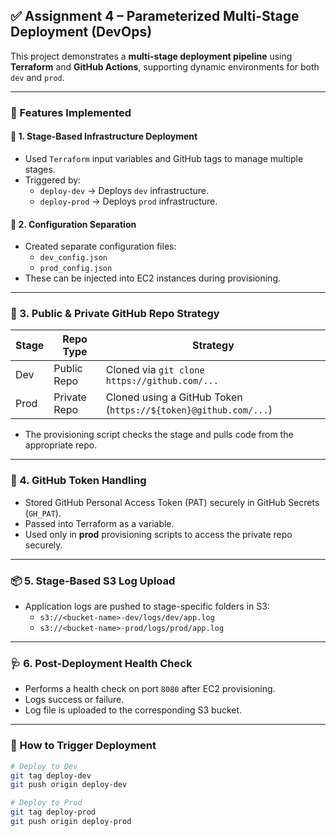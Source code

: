 ## ✅ Assignment 4 – Parameterized Multi-Stage Deployment (DevOps)

This project demonstrates a **multi-stage deployment pipeline** using **Terraform** and **GitHub Actions**, supporting dynamic environments for both `dev` and `prod`.

---

### 🚀 Features Implemented

#### 🧩 1. Stage-Based Infrastructure Deployment
- Used `Terraform` input variables and GitHub tags to manage multiple stages.
- Triggered by:
  - `deploy-dev` → Deploys `dev` infrastructure.
  - `deploy-prod` → Deploys `prod` infrastructure.

#### 🧾 2. Configuration Separation
- Created separate configuration files:
  - `dev_config.json`
  - `prod_config.json`
- These can be injected into EC2 instances during provisioning.

---

### 🔐 3. Public & Private GitHub Repo Strategy

| Stage  | Repo Type   | Strategy                                                                 |
|--------|-------------|--------------------------------------------------------------------------|
| Dev    | Public Repo | Cloned via `git clone https://github.com/...`                            |
| Prod   | Private Repo| Cloned using a GitHub Token (`https://${token}@github.com/...`)          |

- The provisioning script checks the stage and pulls code from the appropriate repo.

---

### 🔑 4. GitHub Token Handling
- Stored GitHub Personal Access Token (PAT) securely in GitHub Secrets (`GH_PAT`).
- Passed into Terraform as a variable.
- Used only in **prod** provisioning scripts to access the private repo securely.

---

### 📦 5. Stage-Based S3 Log Upload
- Application logs are pushed to stage-specific folders in S3:
  - `s3://<bucket-name>-dev/logs/dev/app.log`
  - `s3://<bucket-name>-prod/logs/prod/app.log`

---

### 🩺 6. Post-Deployment Health Check
- Performs a health check on port `8080` after EC2 provisioning.
- Logs success or failure.
- Log file is uploaded to the corresponding S3 bucket.

---

### 🧪 How to Trigger Deployment

```bash
# Deploy to Dev
git tag deploy-dev
git push origin deploy-dev

# Deploy to Prod
git tag deploy-prod
git push origin deploy-prod
